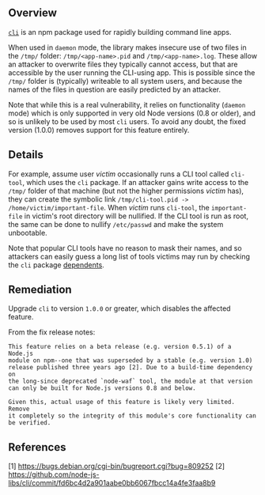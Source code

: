 ## Overview
[`cli`](https://www.npmjs.com/package/cli) is an npm package used for rapidly building command line apps. 

When used in `daemon` mode, the library makes insecure use of two files in the `/tmp/` folder: `/tmp/<app-name>.pid` and `/tmp/<app-name>.log`. These allow an attacker to overwrite files they typically cannot access, but that are accessible by the user running the CLI-using app. This is possible since the `/tmp/` folder is (typically) writeable to all system users, and because the names of the files in question are easily predicted by an attacker.

Note that while this is a real vulnerability, it relies on functionality (`daemon` mode) which is only supported in very old Node versions (0.8 or older), and so is unlikely to be used by most `cli` users. To avoid any doubt, the fixed version (1.0.0) removes support for this feature entirely. 

## Details
For example, assume user _victim_ occasionally runs a CLI tool called `cli-tool`, which uses the `cli` package.
If an attacker gains write access to the `/tmp/` folder of that machine (but not the higher permissions _victim_ has), they can create the symbolic link `/tmp/cli-tool.pid -> /home/victim/important-file`. When _victim_ runs `cli-tool`, the `important-file` in victim's root directory will be nullified. If the CLI tool is run as root, the same can be done to nullify `/etc/passwd` and make the system unbootable. 

Note that popular CLI tools have no reason to mask their names, and so attackers can easily guess a long list of tools victims may run by checking the `cli` package [dependents](https://www.npmjs.com/browse/depended/cli).

## Remediation
Upgrade `cli` to version `1.0.0` or greater, which disables the affected feature.

From the fix release notes:
```
This feature relies on a beta release (e.g. version 0.5.1) of a Node.js
module on npm--one that was superseded by a stable (e.g. version 1.0)
release published three years ago [2]. Due to a build-time dependency on
the long-since deprecated `node-waf` tool, the module at that version
can only be built for Node.js versions 0.8 and below.

Given this, actual usage of this feature is likely very limited. Remove
it completely so the integrity of this module's core functionality can
be verified.
```

## References
[1] https://bugs.debian.org/cgi-bin/bugreport.cgi?bug=809252
[2] https://github.com/node-js-libs/cli/commit/fd6bc4d2a901aabe0bb6067fbcc14a4fe3faa8b9
